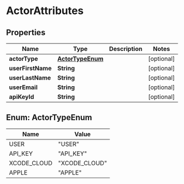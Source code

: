 

# ActorAttributes


## Properties

| Name | Type | Description | Notes |
|------------ | ------------- | ------------- | -------------|
|**actorType** | [**ActorTypeEnum**](#ActorTypeEnum) |  |  [optional] |
|**userFirstName** | **String** |  |  [optional] |
|**userLastName** | **String** |  |  [optional] |
|**userEmail** | **String** |  |  [optional] |
|**apiKeyId** | **String** |  |  [optional] |



## Enum: ActorTypeEnum

| Name | Value |
|---- | -----|
| USER | &quot;USER&quot; |
| API_KEY | &quot;API_KEY&quot; |
| XCODE_CLOUD | &quot;XCODE_CLOUD&quot; |
| APPLE | &quot;APPLE&quot; |



